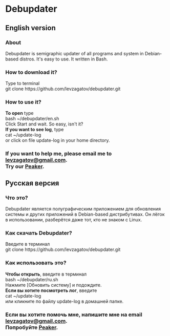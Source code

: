 <h1>Debupdater</h1>
<h2>English version</h2>
<h3>About</h3>
Debupdater is semigraphic updater of all programs and system in Debian-based distros. It's easy to use. It written in Bash.
<h3>How to download it?</h3>
Type to terminal<br>
git clone <a>https://github.com/levzagatov/debupdater.git</a>
<h3>How to use it?</h3>
<b>To open</b> type<br>
bash ~/debupdater/en.sh<br>
Click Start and wait. So easy, isn't it?<br>
<b>If you want to see log</b>, type<br>
cat ~/update-log<br>
or click on file update-log in your home directory.
<h3>If you want to help me, please email me to <a href="mailto:levzagatov@gmail.com" title="my email">levzagatov@gmail.com</a>.<br>Try our <a href="https://github.com/levzagatov/peaker">Peaker<a>.</h3>
<h2>Русская версия</h2>
<h3>Что это?</h3>
Debupdater является полуграфическим приложением для обновления системы и других приложений в Debian-based дистрибутивах. Он лёгок в использовании, разберётся даже тот, кто не знаком с Linux.
<h3>Как скачать Debupdater?</h3>
Введите в терминал<br>
git clone <a>https://github.com/levzagatov/debupdater.git</a>
<h3>Как использовать это?</h3>
<b>Чтобы открыть</b>, введите в терминал<br>
bash ~/debupdater/ru.sh<br>
Нажмите [Обновить систему] и подождите.<br>
  <b>Если вы хотите посмотреть лог</b>, введите<br>
  cat ~/update-log<br>
  или кликните по файлу update-log в домашней папке.
  <h3>Если вы хотите помочь мне, напишите мне на email <a href="mailto:levzagatov@gmail.com" title="мой email">levzagatov@gmail.com</a>.<br>Попробуйте <a href="https://github.com/levzagatov/peaker">Peaker<a>.</h3>
